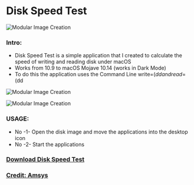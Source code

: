 # Disk Speed Test
![Modular Image Creation](https://i62.servimg.com/u/f62/18/50/18/69/appico10.png)



### Intro:

- Disk Speed Test is a simple application that I created to calculate the speed of writing and reading disk under macOS
- Works from 10.9 to macOS Mojave 10.14 (works in Dark Mode)
- To do this the application uses the Command Line write=$(dd and read=$(dd


![Modular Image Creation](https://i62.servimg.com/u/f62/18/50/18/69/captu613.png)

![Modular Image Creation](https://i62.servimg.com/u/f62/18/50/18/69/captu614.png)

### USAGE:
- No -1- Open the disk image and move the applications into the desktop icon
- No -2- Start the applications

### [Download Disk Speed Test](https://github.com/chris1111/Disk-Speed-Test/releases/tag/V1)


### [Credit: Amsys](https://www.amsys.co.uk/using-command-line-to-benchmark-disks/)
